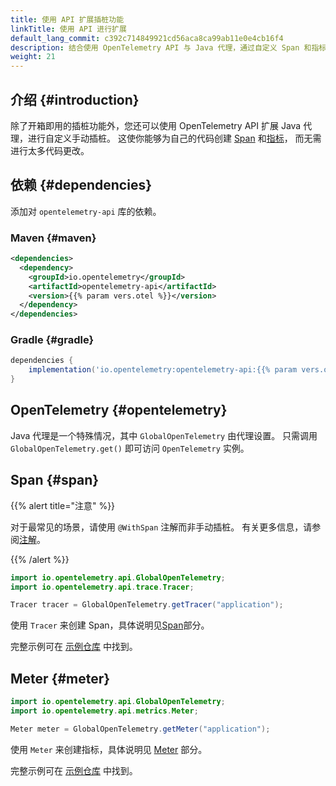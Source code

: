 ```yaml
---
title: 使用 API 扩展插桩功能
linkTitle: 使用 API 进行扩展
default_lang_commit: c392c714849921cd56aca8ca99ab11e0e4cb16f4
description: 结合使用 OpenTelemetry API 与 Java 代理，通过自定义 Span 和指标来扩展自动生成的遥测数据。
weight: 21
---
```


## 介绍 {#introduction}

除了开箱即用的插桩功能外，您还可以使用 OpenTelemetry API 扩展 Java 代理，进行自定义手动插桩。
这使你能够为自己的代码创建 [Span](/docs/concepts/signals/traces/#spans) 和[指标](/docs/concepts/signals/metrics)，
而无需进行太多代码更改。

## 依赖 {#dependencies}

添加对 `opentelemetry-api` 库的依赖。

### Maven {#maven}

```xml
<dependencies>
  <dependency>
    <groupId>io.opentelemetry</groupId>
    <artifactId>opentelemetry-api</artifactId>
    <version>{{% param vers.otel %}}</version>
  </dependency>
</dependencies>
```

### Gradle {#gradle}

```groovy
dependencies {
    implementation('io.opentelemetry:opentelemetry-api:{{% param vers.otel %}}')
}
```

## OpenTelemetry {#opentelemetry}

Java 代理是一个特殊情况，其中 `GlobalOpenTelemetry` 由代理设置。
只需调用 `GlobalOpenTelemetry.get()` 即可访问 `OpenTelemetry` 实例。

## Span {#span}

{{% alert title="注意" %}}

对于最常见的场景，请使用 `@WithSpan` 注解而非手动插桩。
有关更多信息，请参阅[注解](../annotations)。

{{% /alert %}}

```java
import io.opentelemetry.api.GlobalOpenTelemetry;
import io.opentelemetry.api.trace.Tracer;

Tracer tracer = GlobalOpenTelemetry.getTracer("application");
```

使用 `Tracer` 来创建 Span，具体说明见[Span](/docs/languages/java/api/#span)部分。

完整示例可在 [示例仓库][example repository] 中找到。

## Meter {#meter}

```java
import io.opentelemetry.api.GlobalOpenTelemetry;
import io.opentelemetry.api.metrics.Meter;

Meter meter = GlobalOpenTelemetry.getMeter("application");
```

使用 `Meter` 来创建指标，具体说明见 [Meter](/docs/languages/java/api/#meter) 部分。

完整示例可在 [示例仓库][example repository] 中找到。

[example repository]: https://github.com/open-telemetry/opentelemetry-java-examples/tree/main/javaagent
